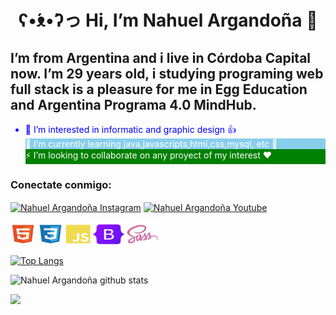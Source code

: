 <h1 align="center">  ʕ•́ᴥ•̀ʔっ  Hi, I’m Nahuel Argandoña 🙊 </h1>
<h2 align="left"> I’m from Argentina and i live in Córdoba Capital now. I’m 29 years old,  i studying programing web full stack is a pleasure for me in Egg Education and Argentina Programa 4.0 MindHub.</h2> 
<ul>
  <li style="color: blue;">👀 I’m interested in informatic and graphic design 👍</li>
  <li style="color: white; background-color: skyblue;">👋 I’m currently learning java,javascripts,html,css,mysql, etc 🤔</li>
  <li style="color: white; background-color: green;">⚡ I’m looking to collaborate on any proyect of my interest ❤</li>
  </ul>
 
<h3 align="left">
        Conectate conmigo:
</h3>
    <p align="left">
        <a href="https://www.instagram.com/aubar48/?hl=es-la" rel="nofollow"><img align="center"
                src="https://raw.githubusercontent.com/rahuldkjain/github-profile-readme-generator/master/src/images/icons/Social/instagram.svg"
                alt="Nahuel Argandoña Instagram" height="30" width="40" style="max-width: 100%;"></a>
        <a href="https://www.youtube.com/channel/UCv3dFEz4UJQtPJxBWl8npPg" rel="nofollow"><img align="center"
                src="https://raw.githubusercontent.com/rahuldkjain/github-profile-readme-generator/master/src/images/icons/Social/youtube.svg"
                alt="Nahuel Argandoña Youtube" height="40" width="40" style="max-width: 100%;"></a>
                                                        
<img align="center" alt="HTML" height="30" width="40" src="https://raw.githubusercontent.com/devicons/devicon/master/icons/html5/html5-original.svg"> <img align="center" alt="CSS" height="30" width="40" src="https://raw.githubusercontent.com/devicons/devicon/master/icons/css3/css3-original.svg"> <img align="center" alt="JS" height="30" width="40" src="https://raw.githubusercontent.com/devicons/devicon/master/icons/javascript/javascript-plain.svg"> <img align="center" alt="Bootstrap" height="40" width="50" src="https://raw.githubusercontent.com/devicons/devicon/master/icons/bootstrap/bootstrap-original.svg"> <img align="center" alt="SASS" height="40" width="50" src="https://raw.githubusercontent.com/devicons/devicon/master/icons/sass/sass-original.svg">

[![Top Langs](https://github-readme-stats.vercel.app/api/top-langs/?username=Aubar48&layout=compact)](https://github.com/Aubar48/github-readme-stats)

![Nahuel Argandoña github stats](https://github-readme-stats.vercel.app/api?username=Aubar48&show_icons=true&theme=radical&count_private=true)

<a href="https://www.linkedin.com/in/Aubar48" target="_blank"><img src="https://img.shields.io/badge/-LinkedIn-%230077B5?style=for-the-badge&logo=linkedin&logoColor=white" target="_blank"></a>



<!---
Nahuel Argandoña is a ✨ special ✨ repository because its `README.md` (this file) appears on your GitHub profile- 
-->

